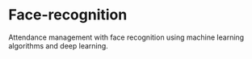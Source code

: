 # Face-recognition
Attendance management with face recognition using machine learning algorithms and deep learning.
